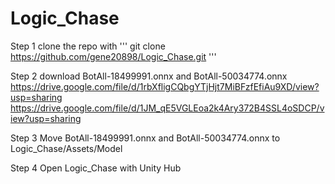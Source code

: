 # Logic_Chase

Step 1 clone the repo with 
'''
git clone https://github.com/gene20898/Logic_Chase.git
'''

Step 2 download BotAll-18499991.onnx and BotAll-50034774.onnx
https://drive.google.com/file/d/1rbXfligCQbgYTjHjt7MiBFzfEfiAu9XD/view?usp=sharing
https://drive.google.com/file/d/1JM_qE5VGLEoa2k4Ary372B4SSL4oSDCP/view?usp=sharing

Step 3 Move BotAll-18499991.onnx and BotAll-50034774.onnx to Logic_Chase/Assets/Model

Step 4 Open Logic_Chase with Unity Hub
